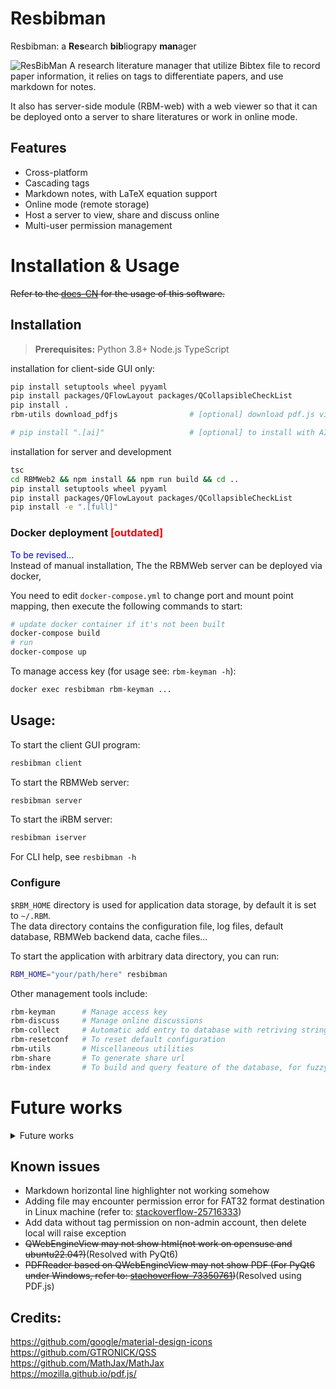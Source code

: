 # Resbibman 
Resbibman: a **Res**earch **bib**liograpy **man**ager

<!--![ResBibMan](./resbibman/docs/imgs/ResBibMan.png)-->
<!--![ResBibMan](./resbibman/docs/imgs/mainWindow.png)-->
![ResBibMan](http://limengxun.com/files/imgs/resbibman.png)
A research literature manager that utilize Bibtex file to record paper information, 
it relies on tags to differentiate papers, and use markdown for notes.

It also has server-side module (RBM-web) with a web viewer so that it can be deployed onto a server to share literatures or work in online mode.

[comment]: <> (## distribution)

[comment]: <> (`python setup.py bdist_wheel --universal`)

## Features
* Cross-platform
* Cascading tags  
* Markdown notes, with LaTeX equation support
* Online mode (remote storage)
* Host a server to view, share and discuss online
* Multi-user permission management
<!--* Various file formats support, including webpage-->

# Installation & Usage

~~Refer to the [docs-CN](./resbibman/docs/UserGuide.md) for the usage of this software.~~

## Installation
> **Prerequisites:**
> Python 3.8+
> Node.js
> TypeScript

installation for client-side GUI only:
```bash
pip install setuptools wheel pyyaml
pip install packages/QFlowLayout packages/QCollapsibleCheckList
pip install .
rbm-utils download_pdfjs                # [optional] download pdf.js viewer to view pdf inside resbibman

# pip install ".[ai]"                   # [optional] to install with AI dependencies
```
installation for server and development
```bash
tsc
cd RBMWeb2 && npm install && npm run build && cd ..
pip install setuptools wheel pyyaml
pip install packages/QFlowLayout packages/QCollapsibleCheckList
pip install -e ".[full]"
```

### Docker deployment <span style="color:red">[outdated]</span>
<span style="color:blue">To be revised...</span>   
Instead of manual installation, The the RBMWeb server can be deployed via docker,   

You need to edit `docker-compose.yml` to change port and mount point mapping, then execute the following commands to start:
```bash
# update docker container if it's not been built
docker-compose build
# run
docker-compose up
```
To manage access key (for usage see: `rbm-keyman -h`):
```bash
docker exec resbibman rbm-keyman ...
```

## Usage:
To start the client GUI program:
```bash
resbibman client
```
To start the RBMWeb server:
```bash
resbibman server
```
To start the iRBM server:
```bash
resbibman iserver
```

For CLI help, see `resbibman -h`  


### Configure
`$RBM_HOME` directory is used for application data storage, by default it is set to `~/.RBM`.  
The data directory contains the configuration file, log files, default database, RBMWeb backend data, cache files...  

To start the application with arbitrary data directory, you can run: 
```bash
RBM_HOME="your/path/here" resbibman
```

Other management tools include: 

```bash
rbm-keyman      # Manage access key
rbm-discuss     # Manage online discussions
rbm-collect     # Automatic add entry to database with retriving string
rbm-resetconf   # To reset default configuration
rbm-utils       # Miscellaneous utilities
rbm-share       # To generate share url
rbm-index       # To build and query feature of the database, for fuzzy search
```

# Future works

<details>
<summary> Future works</summary>

## Todo list

- [x] To use TableView of the selection panel
- [x] PDF cover preview
- [x] Change bib
- [x] Use cache to accelerate pdf preview
- [x] Better way to define time-modified
- [x] Online discussion / View comments online (Use sqlite to save discussion on server side)
- [x] Markdown LaTeX equation support
- [x] Export database
- [x] Better font size
- [x] Other citation format convert to bibtex
- [x] Key-user relation, mandatory tags
- [x] Server search
- [ ] Related works
- [ ] Reading time
- [ ] Dashboard page
- [ ] Within software cross-reference
- [ ] Redirect some logging to status bar
- [ ] Pdf compression - [reference?](https://blog.csdn.net/xinRCNN/article/details/113273463)
- [ ] ~~ User info, associate each user with a key in rbm-keyman ~~

In query widget while importing articles:  

- [x] Add copy from template button
- [x] Other bibtex template
- [x] Other format convert to bibtex
- [ ] Format check

In file selector:

- [x] Add search bar
- [x] Multiple selection
- [x] Right click: export, export bib, delete
- [x] Right click: open url, free local

Main window:
- [x] Refresh button

settings:

Tags:
- [x] Right click: rename; delete;
- [x] Sub-tags (Cascading tags / Nested tags)

Refractor:
- [ ] Move more methods into core classes

rbm-collect:
- [ ] web
- [ ] medRxiv
- [ ] bioRxiv
- [ ] PMID

### Long time goals

- [ ] Relation graph
- [ ] ~~Language support~~

<!-- ## Ideas: -->
<!-- QRunnable for multithreading -->
<!--  -->

</details>

## Known issues

<!-- * May crash when changing selection (caused by auto saving) -->
* Markdown horizontal line highlighter not working somehow
* Adding file may encounter permission error for FAT32 format destination in Linux machine (refer to: [stackoverflow-25716333](https://stackoverflow.com/questions/25716333/))
* Add data without tag permission on non-admin account, then delete local will raise exception
* ~~QWebEngineView may not show html(not work on opensuse and ubuntu22.04?)~~(Resolved with PyQt6)
* ~~PDFReader based on QWebEngineView may not show PDF (For PyQt6 under Windows, refer to: [stachoverflow-73350761](https://stackoverflow.com/questions/73350761/))~~(Resolved using PDF.js)

## Credits:
https://github.com/google/material-design-icons   
https://github.com/GTRONICK/QSS  
https://github.com/MathJax/MathJax  
https://mozilla.github.io/pdf.js/  
